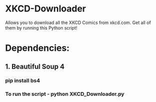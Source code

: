 # XKCD-Downloader
Allows you to download all the XKCD Comics from xkcd.com. Get all of them by running this Python script! 

# Dependencies:
## 1. Beautiful Soup 4 

### pip install bs4  

### To run the script -  python XKCD_Downloader.py
